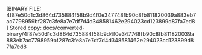 [BINARY FILE: 4f87e50d1c3d864d735884f58b9d4f0e347748fb90c8fb811820039a883eb7ac7798959bf287c3fe8a7e7df7d4d348581462e294023cd123899d87fa7ed8]
Stored copy: docs/converted-binary/4f87e50d1c3d864d735884f58b9d4f0e347748fb90c8fb811820039a883eb7ac7798959bf287c3fe8a7e7df7d4d348581462e294023cd123899d87fa7ed8
